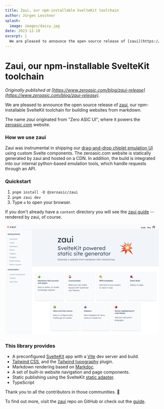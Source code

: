```yaml
---
title: Zaui, our npm-installable SvelteKit toolchain
author: Jürgen Leschner
splash:
  image: images/daisy.jpg
date: 2023-12-10
excerpt: |
  We are pleased to announce the open source release of [zaui](https://github.com/zeroasiccorp/zaui), our npm-installable SvelteKit toolchain for building websites from markdown.
---
```


# Zaui, our npm-installable SvelteKit toolchain

_Originally published at [https://www.zeroasic.com/blog/zaui-release](https://www.zeroasic.com/blog/zaui-release)._

We are pleased to announce the open source release of [zaui](https://github.com/zeroasiccorp/zaui), our npm-installable SvelteKit toolchain for building websites from markdown.

The name *zaui* originated from "Zero ASIC UI", where it powers the [zeroasic.com](https://www.zeroasic.com/) website.

### How we use zaui

Zaui was instrumental in shipping our [drag-and-drop chiplet emulation UI](https://www.zeroasic.com/emulation) using custom Svelte components. The zeroasic.com website is statically generated by zaui and hosted on a CDN. In addition, the build is integrated into our internal python-based emulation tools, which handle requests through an API.

### Quickstart

1. `pnpm install -D @zeroasic/zaui`
2. `pnpm zaui dev`
3. Type `o` to open your browser.

If you don't already have a `content` directory you will see the [zaui guide](https://zaui.zeroasic.com/guide) -- rendered by zaui, of course.

![zaui screenshot](images/zaui.png)

### This library provides

- A preconfigured [SvelteKit](https://kit.svelte.dev/docs/introduction) app with a [Vite](https://vitejs.dev/) dev server and build.
- [Tailwind CSS](https://tailwindcss.com/docs/installation), and the [Tailwind typography](https://tailwindcss.com/docs/typography-plugin) plugin.
- Markdown rendering based on [Markdoc](https://github.com/markdoc/markdoc).
- A set of built-in website navigation and page components.
- Static publishing using the SvelteKit [static adapter](https://kit.svelte.dev/docs/adapter-static).
- TypeScript

Thank you to all the contributors in those communities. 🙏

To find out more, visit the [zaui](https://github.com/zeroasiccorp/zaui) repo on GitHub or check out the [guide](https://zaui.zeroasic.com/guide).